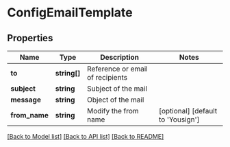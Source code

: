# ConfigEmailTemplate

## Properties
Name | Type | Description | Notes
------------ | ------------- | ------------- | -------------
**to** | **string[]** | Reference or email of recipients | 
**subject** | **string** | Subject of the mail | 
**message** | **string** | Object of the mail | 
**from_name** | **string** | Modify the from name | [optional] [default to 'Yousign']

[[Back to Model list]](../README.md#documentation-for-models) [[Back to API list]](../README.md#documentation-for-api-endpoints) [[Back to README]](../README.md)


